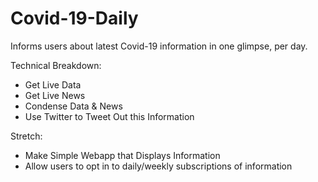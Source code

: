 # Covid-19-Daily
Informs users about latest Covid-19 information in one glimpse, per day. 

Technical Breakdown:
  - Get Live Data
  - Get Live News
  - Condense Data & News 
  - Use Twitter to Tweet Out this Information
  
Stretch:
  - Make Simple Webapp that Displays Information
  - Allow users to opt in to daily/weekly subscriptions of information
